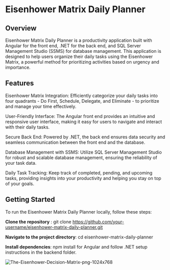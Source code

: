 # Eisenhower Matrix Daily Planner


## Overview

Eisenhower Matrix Daily Planner is a productivity application built with Angular for the front end, .NET for the back end, and SQL Server Management Studio (SSMS) for database management. This application is designed to help users organize their daily tasks using the Eisenhower Matrix, a powerful method for prioritizing activities based on urgency and importance.

## Features

Eisenhower Matrix Integration: Efficiently categorize your daily tasks into four quadrants - Do First, Schedule, Delegate, and Eliminate - to prioritize and manage your time effectively.

User-Friendly Interface: The Angular front end provides an intuitive and responsive user interface, making it easy for users to navigate and interact with their daily tasks.

Secure Back End: Powered by .NET, the back end ensures data security and seamless communication between the front end and the database.

Database Management with SSMS: Utilize SQL Server Management Studio for robust and scalable database management, ensuring the reliability of your task data.

Daily Task Tracking: Keep track of completed, pending, and upcoming tasks, providing insights into your productivity and helping you stay on top of your goals.

## Getting Started

To run the Eisenhower Matrix Daily Planner locally, follow these steps:

**Clone the repository** : git clone https://github.com/your-username/eisenhower-matrix-daily-planner.git

**Navigate to the project directory**: cd eisenhower-matrix-daily-planner

**Install dependencies**: npm install for Angular and follow .NET setup instructions in the backend folder.

![The-Eisenhower-Decision-Matrix-png-1024x768](https://github.com/CezarVlaescu/Eisenhower-Daily-App-Angular-.NET-Application/assets/108024461/668c0630-1060-4d7b-8948-934e43fff37a)
 
